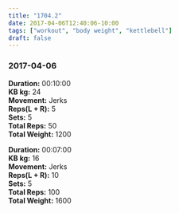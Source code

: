 ```yaml
---
title: "1704.2"
date: 2017-04-06T12:40:06-10:00
tags: ["workout", "body weight", "kettlebell"]
draft: false
---
```


### 2017-04-06

**Duration:** 00:10:00  
**KB kg:** 24  
**Movement:** Jerks  
**Reps(L + R):** 5  
**Sets:** 5  
**Total Reps:** 50  
**Total Weight:** 1200

**Duration:** 00:07:00  
**KB kg:** 16  
**Movement:** Jerks  
**Reps(L + R):** 10  
**Sets:** 5  
**Total Reps:** 100  
**Total Weight:** 1600